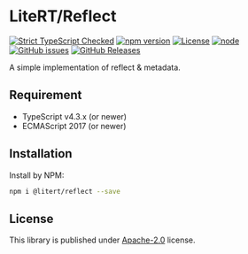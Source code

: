 # LiteRT/Reflect

[![Strict TypeScript Checked](https://badgen.net/badge/TS/Strict "Strict TypeScript Checked")](https://www.typescriptlang.org)
[![npm version](https://img.shields.io/npm/v/@litert/reflect.svg?colorB=brightgreen)](https://www.npmjs.com/package/@litert/reflect "Stable Version")
[![License](https://img.shields.io/npm/l/@litert/reflect.svg?maxAge=2592000?style=plastic)](https://github.com/litert/reflect.js/blob/master/LICENSE)
[![node](https://img.shields.io/node/v/@litert/reflect.svg?colorB=brightgreen)](https://nodejs.org/dist/latest-v8.x/)
[![GitHub issues](https://img.shields.io/github/issues/litert/reflect.js.svg)](https://github.com/litert/reflect.js/issues)
[![GitHub Releases](https://img.shields.io/github/release/litert/reflect.js.svg)](https://github.com/litert/reflect.js/releases "Stable Release")

A simple implementation of reflect & metadata.

## Requirement

- TypeScript v4.3.x (or newer)
- ECMAScript 2017 (or newer)

## Installation

Install by NPM:

```sh
npm i @litert/reflect --save
```

## License

This library is published under [Apache-2.0](./LICENSE) license.
